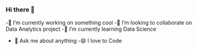 ### Hi there 👋

-🔭 I’m currently working on something cool
-👯 I’m looking to collaborate on Data Analytics project
-🌱 I’m currently learning Data Science
- 💬 Ask me about anything
-😄 I love to Code
<!--
**Sayed-Zakir/Sayed-Zakir** is a ✨ _special_ ✨ repository because its `README.md` (this file) appears on your GitHub profile.

Here are some ideas to get you started:

- 🔭 I’m currently working on ...
- 🌱 I’m currently learning ...
- 👯 I’m looking to collaborate on ...
- 🤔 I’m looking for help with ...
- 💬 Ask me about ...
- 📫 How to reach me: ...
- 😄 Pronouns: ...
- ⚡ Fun fact: ...
-->
